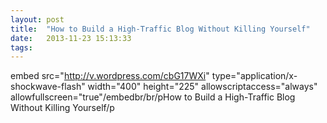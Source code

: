 ```yaml
---
layout: post
title:  "How to Build a High-Traffic Blog Without Killing Yourself"
date:   2013-11-23 15:13:33
tags:   
---
```


embed src="http://v.wordpress.com/cbG17WXi" type="application/x-shockwave-flash" width="400" height="225" allowscriptaccess="always" allowfullscreen="true"/embedbr/br/pHow to Build a High-Traffic Blog Without Killing Yourself/p
